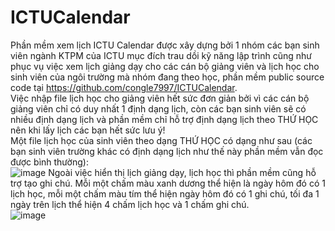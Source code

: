 # ICTUCalendar
Phần mềm xem lịch ICTU Calendar được xây dựng bởi 1 nhóm các bạn sinh viên ngành KTPM của ICTU mục đích trau dồi kỹ năng lập trình cũng như phục vụ việc xem lịch giảng dạy cho các cán bộ giảng viên và lịch học cho sinh viên của ngôi trường mà nhóm đang theo học, phần mềm public source code tại https://github.com/congle7997/ICTUCalendar. <br/>
Việc nhập file lịch học cho giảng viên hết sức đơn giản bởi vì các cán bộ giảng viên chỉ có duy nhất 1 định dạng lịch, còn các bạn sinh viên sẽ có nhiều định dạng lịch và phần mềm chỉ hỗ trợ định dạng lịch theo THỨ HỌC nên khi lấy lịch các bạn hết sức lưu ý! <br/>
Một file lịch học của sinh viên theo dạng THỨ HỌC có dạng như sau (các bạn sinh viên trường khác có định dạng lịch như thế này phần mềm vẫn đọc được bình thường): <br/>
![image](https://user-images.githubusercontent.com/26843392/61395349-711eba00-a8ef-11e9-9f99-0d3e9f41e0a0.png)
Ngoài việc hiển thị lịch giảng dạy, lịch học thì phần mềm cũng hỗ trợ tạo ghi chú. Mỗi một chấm màu xanh dương thể hiện là ngày hôm đó có 1 lịch học, mỗi một chấm màu tím thể hiện ngày hôm đó có 1 ghi chú, tối đa 1 ngày trên lịch thể hiện 4 chấm lịch học và 1 chấm ghi chú. <br/>
![image](https://user-images.githubusercontent.com/26843392/61396519-18045580-a8f2-11e9-8b19-c19a24118f20.png)
